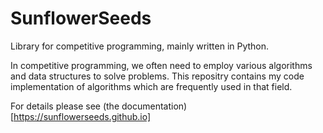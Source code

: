 # SunflowerSeeds
Library for competitive programming, mainly written in Python.

In competitive programming, we often need to employ various algorithms and data structures to solve problems.
This repositry contains my code implementation of algorithms which are frequently used in that field.

For details please see (the documentation)[https://sunflowerseeds.github.io]